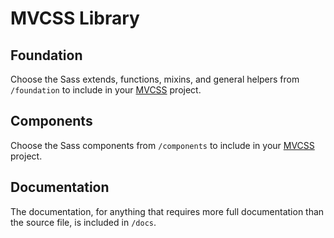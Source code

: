 MVCSS Library
=============

Foundation
----------

Choose the Sass extends, functions, mixins, and general helpers from `/foundation` to include in your [MVCSS](http://mvcss.github.io/) project.

Components
----------

Choose the Sass components from `/components` to include in your [MVCSS](http://mvcss.github.io/) project.

Documentation
-------------

The documentation, for anything that requires more full documentation than the source file, is included in `/docs`.
